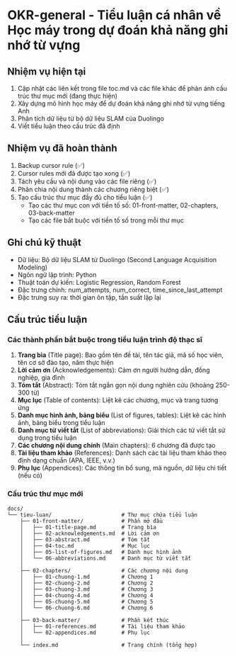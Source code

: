 # OKR-general - Tiểu luận cá nhân về Học máy trong dự đoán khả năng ghi nhớ từ vựng

## Nhiệm vụ hiện tại

1. Cập nhật các liên kết trong file toc.md và các file khác để phản ánh cấu trúc thư mục mới (đang thực hiện)
2. Xây dựng mô hình học máy để dự đoán khả năng ghi nhớ từ vựng tiếng Anh
3. Phân tích dữ liệu từ bộ dữ liệu SLAM của Duolingo
4. Viết tiểu luận theo cấu trúc đã định

## Nhiệm vụ đã hoàn thành

1. Backup cursor rule (✅)
2. Cursor rules mới đã được tạo xong (✅)
3. Tách yêu cầu và nội dung vào các file riêng (✅)
4. Phân chia nội dung thành các chương riêng biệt (✅)
5. Tạo cấu trúc thư mục đầy đủ cho tiểu luận (✅)
    - Tạo các thư mục con với tiền tố số: 01-front-matter, 02-chapters, 03-back-matter
    - Tạo các file bắt buộc với tiền tố số trong mỗi thư mục

## Ghi chú kỹ thuật

-   Dữ liệu: Bộ dữ liệu SLAM từ Duolingo (Second Language Acquisition Modeling)
-   Ngôn ngữ lập trình: Python
-   Thuật toán dự kiến: Logistic Regression, Random Forest
-   Đặc trưng chính: num_attempts, num_correct, time_since_last_attempt
-   Đặc trưng suy ra: thời gian ôn tập, tần suất lặp lại

## Cấu trúc tiểu luận

### Các thành phần bắt buộc trong tiểu luận trình độ thạc sĩ

1. **Trang bìa** (Title page): Bao gồm tên đề tài, tên tác giả, mã số học viên, tên cơ sở đào tạo, năm thực hiện
2. **Lời cảm ơn** (Acknowledgements): Cảm ơn người hướng dẫn, đồng nghiệp, gia đình
3. **Tóm tắt** (Abstract): Tóm tắt ngắn gọn nội dung nghiên cứu (khoảng 250-300 từ)
4. **Mục lục** (Table of contents): Liệt kê các chương, mục và trang tương ứng
5. **Danh mục hình ảnh, bảng biểu** (List of figures, tables): Liệt kê các hình ảnh, bảng biểu trong tiểu luận
6. **Danh mục từ viết tắt** (List of abbreviations): Giải thích các từ viết tắt sử dụng trong tiểu luận
7. **Các chương nội dung chính** (Main chapters): 6 chương đã được tạo
8. **Tài liệu tham khảo** (References): Danh sách các tài liệu tham khảo theo định dạng chuẩn (APA, IEEE, v.v.)
9. **Phụ lục** (Appendices): Các thông tin bổ sung, mã nguồn, dữ liệu chi tiết (nếu có)

### Cấu trúc thư mục mới

```
docs/
└── tieu-luan/                      # Thư mục chứa tiểu luận
    ├── 01-front-matter/            # Phần mở đầu
    │   ├── 01-title-page.md        # Trang bìa
    │   ├── 02-acknowledgements.md  # Lời cảm ơn
    │   ├── 03-abstract.md          # Tóm tắt
    │   ├── 04-toc.md               # Mục lục
    │   ├── 05-list-of-figures.md   # Danh mục hình ảnh
    │   └── 06-abbreviations.md     # Danh mục từ viết tắt
    │
    ├── 02-chapters/                # Các chương nội dung
    │   ├── 01-chuong-1.md          # Chương 1
    │   ├── 02-chuong-2.md          # Chương 2
    │   ├── 03-chuong-3.md          # Chương 3
    │   ├── 04-chuong-4.md          # Chương 4
    │   ├── 05-chuong-5.md          # Chương 5
    │   └── 06-chuong-6.md          # Chương 6
    │
    ├── 03-back-matter/             # Phần kết thúc
    │   ├── 01-references.md        # Tài liệu tham khảo
    │   └── 02-appendices.md        # Phụ lục
    │
    └── index.md                    # Trang chính (tổng hợp)
```
